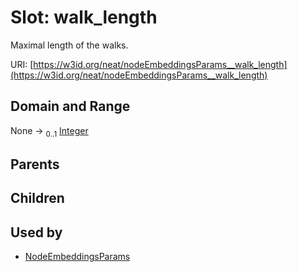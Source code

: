 
# Slot: walk_length


Maximal length of the walks.

URI: [https://w3id.org/neat/nodeEmbeddingsParams__walk_length](https://w3id.org/neat/nodeEmbeddingsParams__walk_length)


## Domain and Range

None &#8594;  <sub>0..1</sub> [Integer](types/Integer.md)

## Parents


## Children


## Used by

 * [NodeEmbeddingsParams](NodeEmbeddingsParams.md)
